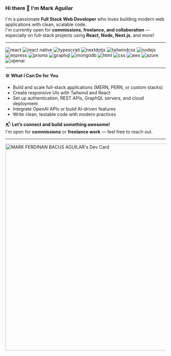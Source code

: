 ### Hi there 👋 I'm Mark Aguilar

I'm a passionate **Full Stack Web Developer** who loves building modern web applications with clean, scalable code.  
I'm currently open for **commissions, freelance, and collaboration** — especially on full-stack projects using **React, Node, Next.js**, and more!

---

<div>
  <img src="https://img.shields.io/badge/-React-black?style=for-the-badge&logo=react&logoColor=61DAFB&color=20232a" alt="react" />
  <img src="https://img.shields.io/badge/-React_Native-black?style=for-the-badge&logo=react&logoColor=61DAFB&color=2e2e2e" alt="react native" />
  <img src="https://img.shields.io/badge/-Typescript-black?style=for-the-badge&logoColor=white&logo=typescript&color=3178C6" alt="typescript" />
  <img src="https://img.shields.io/badge/-Next_._JS-black?style=for-the-badge&logoColor=white&logo=nextdotjs&color=000000" alt="nextdotjs" />
  <img src="https://img.shields.io/badge/-Tailwind_CSS-black?style=for-the-badge&logoColor=white&logo=tailwindcss&color=06B6D4" alt="tailwindcss" />
  <img src="https://img.shields.io/badge/-Node.js-black?style=for-the-badge&logo=node.js&logoColor=green&color=3C873A" alt="nodejs" />
  <img src="https://img.shields.io/badge/-Express-black?style=for-the-badge&logo=express&logoColor=white&color=303030" alt="express" />
  <img src="https://img.shields.io/badge/-Prisma-black?style=for-the-badge&logo=prisma&logoColor=white&color=2D3748" alt="prisma" />
  <img src="https://img.shields.io/badge/-GraphQL-black?style=for-the-badge&logo=graphql&logoColor=E10098&color=1a1a1a" alt="graphql" />
  <img src="https://img.shields.io/badge/-MongoDB-black?style=for-the-badge&logoColor=00ed64&logo=mongodb&color=001e2b" alt="mongodb" />
  <img src="https://img.shields.io/badge/-HTML5-black?style=for-the-badge&logo=html5&logoColor=E34F26&color=1a1a1a" alt="html" />
  <img src="https://img.shields.io/badge/-CSS3-black?style=for-the-badge&logo=css3&logoColor=1572B6&color=1a1a1a" alt="css" />
  <img src="https://img.shields.io/badge/-AWS-black?style=for-the-badge&logo=amazonaws&logoColor=FF9900&color=232F3E" alt="aws" />
  <img src="https://img.shields.io/badge/-Azure-black?style=for-the-badge&logo=microsoftazure&logoColor=0089D6&color=1a1a1a" alt="azure" />
  <img src="https://img.shields.io/badge/-OpenAI-black?style=for-the-badge&logoColor=white&logo=openai&color=412991" alt="openai" />
</div>

---

🛠️ **What I Can Do for You**  
- Build and scale full-stack applications (MERN, PERN, or custom stacks)  
- Create responsive UIs with Tailwind and React  
- Set up authentication, REST APIs, GraphQL servers, and cloud deployment  
- Integrate OpenAI APIs or build AI-driven features  
- Write clean, testable code with modern practices

📬 **Let’s connect and build something awesome!**  
I'm open for **commissions** or **freelance work** — feel free to reach out.

---

<a href="https://app.daily.dev/markaguilar">
  <img src="https://api.daily.dev/devcards/v2/JKdvmP5QlFibW1MHtYzoo.png?type=wide&r=hex" width="652" alt="MARK FERDINAN BACUS AGUILAR's Dev Card"/>
</a>
